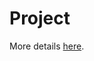 # Project

More details [here](https://github.com/nevwalkalone/PSQL-Projects/blob/main/Final%20Project/assignment-report/project-assignment.pdf).
